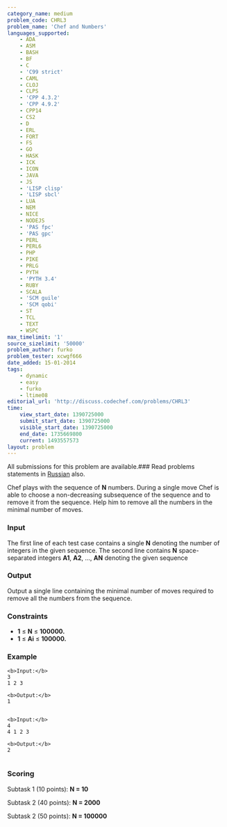 ```yaml
---
category_name: medium
problem_code: CHRL3
problem_name: 'Chef and Numbers'
languages_supported:
    - ADA
    - ASM
    - BASH
    - BF
    - C
    - 'C99 strict'
    - CAML
    - CLOJ
    - CLPS
    - 'CPP 4.3.2'
    - 'CPP 4.9.2'
    - CPP14
    - CS2
    - D
    - ERL
    - FORT
    - FS
    - GO
    - HASK
    - ICK
    - ICON
    - JAVA
    - JS
    - 'LISP clisp'
    - 'LISP sbcl'
    - LUA
    - NEM
    - NICE
    - NODEJS
    - 'PAS fpc'
    - 'PAS gpc'
    - PERL
    - PERL6
    - PHP
    - PIKE
    - PRLG
    - PYTH
    - 'PYTH 3.4'
    - RUBY
    - SCALA
    - 'SCM guile'
    - 'SCM qobi'
    - ST
    - TCL
    - TEXT
    - WSPC
max_timelimit: '1'
source_sizelimit: '50000'
problem_author: furko
problem_tester: xcwgf666
date_added: 15-01-2014
tags:
    - dynamic
    - easy
    - furko
    - ltime08
editorial_url: 'http://discuss.codechef.com/problems/CHRL3'
time:
    view_start_date: 1390725000
    submit_start_date: 1390725000
    visible_start_date: 1390725000
    end_date: 1735669800
    current: 1493557573
layout: problem
---
```

All submissions for this problem are available.###  Read problems statements in [Russian](http://www.codechef.com/download/translated/LTIME08/russian/CHRL3.pdf) also.

Chef plays with the sequence of **N** numbers. During a single move Chef is able to choose a non-decreasing subsequence of the sequence and to remove it from the sequence. Help him to remove all the numbers in the minimal number of moves.

### Input

The first line of each test case contains a single **N** denoting the number of integers in the given sequence. The second line contains **N** space-separated integers **A1**, **A2**, ..., **AN** denoting the given sequence

### Output

Output a single line containing the minimal number of moves required to remove all the numbers from the sequence.

### Constraints

- **1** ≤ **N** ≤ **100000.**
- **1** ≤ **Ai** ≤ **100000.**

### Example

```
<b>Input:</b>
3 
1 2 3

<b>Output:</b>
1


```
```
<b>Input:</b>
4
4 1 2 3

<b>Output:</b>
2


```
### Scoring

Subtask 1 (10 points):  **N = 10**  

Subtask 2 (40 points):  **N = 2000**  

Subtask 2 (50 points):  **N = 100000**